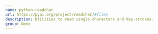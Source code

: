 ```yaml
---
name: python-readchar
url: https://pypi.org/project/readchar/#files
description: Utilities to read single characters and key-strokes.
group: None
---
```


